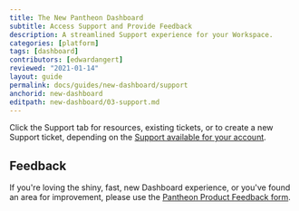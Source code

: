 ```yaml
---
title: The New Pantheon Dashboard
subtitle: Access Support and Provide Feedback
description: A streamlined Support experience for your Workspace.
categories: [platform]
tags: [dashboard]
contributors: [edwardangert]
reviewed: "2021-01-14"
layout: guide
permalink: docs/guides/new-dashboard/support
anchorid: new-dashboard
editpath: new-dashboard/03-support.md
---
```


Click the Support tab for resources, existing tickets, or to create a new Support ticket, depending on the [Support available for your account](/support).

## Feedback

If you're loving the shiny, fast, new Dashboard experience, or you've found an area for improvement, please use the [Pantheon Product Feedback form](https://forms.gle/7Ur2kdoYWrAh82ic6).

